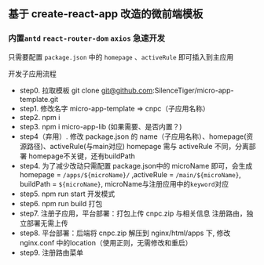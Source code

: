 ## 基于 create-react-app 改造的微前端模板

### 内置`antd` `react-router-dom` `axios` 急速开发

只需要配置 `package.json` 中的 `homepage` 、`activeRule` 即可插入到主应用

开发子应用流程
* step0. 拉取模板 git clone git@github.com:SilenceTiger/micro-app-template.git
* step1. 修改名字 micro-app-template => cnpc（子应用名称）
* step2. npm i
* step3. npm i micro-app-lib (如果需要、是否内置？)
* step4（弃用）. 修改 package.json 的 name（子应用名称）、homepage(资源路径)、activeRule(与main对应)  homepage 需与 activeRule 不同，分离部署 homepage不关键，还有buildPath
* step4. 为了减少改动只需配置 package.json中的 microName 即可，会生成homepage = `/apps/${microName}/` ,activeRule = `/main/${microName}`, buildPath = `${microName}`, microName与注册应用中的`keyword`对应
* step5. npm run start 开发模式
* step6. npm run build 打包
* step7. 注册子应用，平台部署：打包上传 cnpc.zip 与相关信息 注册路由，独立部署无需上传
* step8. 平台部署：后端将 cnpc.zip 解压到 nginx/html/apps 下, 修改 nginx.conf 中的location（使用正则，无需修改和重启）
* step9. 注册路由菜单